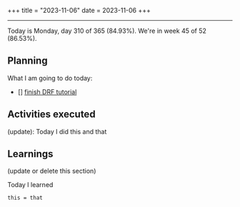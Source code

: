 +++
title = "2023-11-06"
date = 2023-11-06
+++

---

Today is Monday, day 310 of 365 (84.93%). We're in week 45 of 52 (86.53%). 

## Planning

What I am going to do today: 

- [] [finish DRF tutorial](https://github.com/encode/django-rest-framework/tree/master/docs/tutorial)

## Activities executed

(update): Today I did this and that

## Learnings

(update or delete this section)

Today I learned
```
this = that
```
